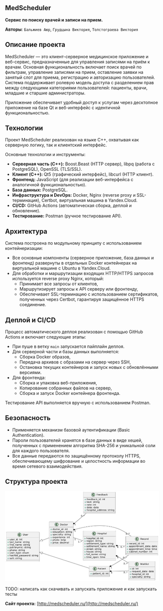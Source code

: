 ## MedScheduler
**Сервис по поиску врачей и записи на прием.**

**Авторы**: ```Бальжиев Аюр```, ```Грудцына Виктория```, ```Толстограева Виктория```

## Описание проекта

MedScheduler — это клиент-серверное медицинское приложение и веб-сервис, предназначенные для управления записями на приём к врачам. Основная функциональность включает поиск врачей по фильтрам, управление записями на прием, оставление заявки на занятый слот для приема, регистрацию и авторизацию пользователей. Система поддерживает ролевую модель доступа с разделением прав между следующими категориями пользователей: пациенты, врачи, младшие и старшие администраторы.

Приложение обеспечивает удобный доступ к услугам через десктопное приложение на базе Qt и веб-интерфейс с идентичной функциональностью.

## Технологии

Проект MedScheduler реализован на языке C++, охватывая как серверную логику, так и клиентский интерфейс.

Основные технологии и инструменты:

- **Серверная часть (C++):** Boost.Beast (HTTP сервер), libpq (работа с PostgreSQL), OpenSSL (TLS/SSL).
- **Клиент (C++):** Qt5 (графический интерфейс), libcurl (HTTP клиент).
- **Фронтенд:** JavaScript (для реализации веб-интерфейса с аналогичной функциональностью).
- **База данных:** PostgreSQL.
- **Инфраструктура и DevOps:** Docker, Nginx (reverse proxy и SSL-терминация), Certbot, виртуальная машина в Yandex.Cloud.
- **CI/CD:** GitHub Actions (автоматическая сборка, деплой и обновление).
- **Тестирование:** Postman (ручное тестирование API).

## Архитектура

Система построена по модульному принципу с использованием контейнеризации:

- Все основные компоненты (серверное приложение, база данных и фронтенд) развернуты в отдельных Docker контейнерах на виртуальной машине с Ubuntu в Yandex.Cloud. 
- Для обработки и маршрутизации входящих HTTP/HTTPS запросов используется reverse proxy Nginx, который:
  - Принимает все запросы от клиентов,
  - Маршрутизирует запросы к API серверу или фронтенду,
  - Обеспечивает SSL-терминацию с использованием сертификатов, полученных через Certbot, гарантируя защищённое HTTPS соединение.


## Деплой и CI/CD

Процесс автоматического деплоя реализован с помощью GitHub Actions и включает следующие этапы:

- При пуше в ветку `main` запускается пайплайн деплоя.
- Для серверной части и базы данных выполняется:
  - Сборка Docker образов,
  - Передача архивов с образами на сервер через SSH,
  - Остановка текущих контейнеров и запуск новых с обновлёнными версиями.
- Для фронтенда:
  - Сборка и упаковка веб-приложения,
  - Копирование собранных файлов на сервер,
  - Сборка и запуск Docker контейнера фронтенда.

Тестирование API выполняется вручную с использованием Postman.


## Безопасность

- Применяется механизм базовой аутентификации (Basic Authentication).
- Пароли пользователей хранятся в базе данных в виде хешей, полученных с применением алгоритма SHA-256 и уникальной соли для каждого пользователя.
- Все данные передаются по защищённому протоколу HTTPS, обеспечивающему шифрование и целостность информации во время сетевого взаимодействия.


## Структура проекта
![Схема взаимодействия объектов в базе данных](images/table_interaction_scheme.jpg)


TODO: написать как скачивать и запускать приложение и как запускать тесты

**Сайт проекта:** [http://medscheduler.ru/](http://medscheduler.ru/)